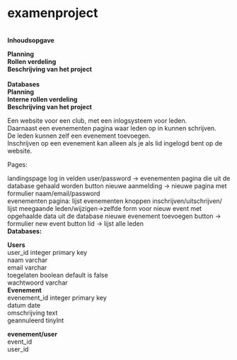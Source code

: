 # examenproject
<br>
<b>Inhoudsopgave</b><br>

<b>Planning</b><br>
<b>Rollen verdeling</b><br>
<b>Beschrijving van het project</b><br></b><br>
<b>Databases</b><br>
<b>Planning</b><br>
<b>Interne rollen verdeling </b><br>
<b>Beschrijving van het project </b><br>

Een website voor een club, met een inlogsysteem voor leden.<br>
Daarnaast een evenementen pagina waar leden op in kunnen schrijven.<br>
De leden kunnen zelf een evenement toevoegen.<br>
Inschrijven op een evenement kan alleen als je als lid ingelogd bent op de website.<br>


Pages: <br>

landingspage log in velden user/password -> evenementen pagina die uit de database gehaald worden button nieuwe aanmelding -> nieuwe pagina met formulier naam/email/password<br>
evenementen pagina: lijst evenementen knoppen inschrijven/uitschrijven/ lijst meegaande leden/wijzigen->zelfde form voor nieuw event met opgehaalde data uit de database nieuwe evenement toevoegen button -> formulier new event button lid -> lijst alle leden<br>
<b>Databases:</b> <br>

<b>Users</b><br>
user_id integer primary key<br>
naam varchar<br>
email varchar<br>
toegelaten boolean default is false<br>
wachtwoord varchar<br>
<b>Evenement</b> <br>
evenement_id integer primary key <br>
datum date<br>
omschrijving text <br>
geannuleerd tinyInt<br>

<b>evenement/user</b><br>
event_id<br>
user_id<br>



